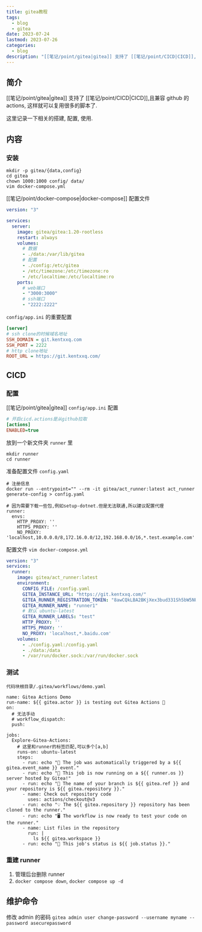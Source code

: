 ```yaml
---
title: gitea教程
tags:
  - blog
  - gitea
date: 2023-07-24
lastmod: 2023-07-26
categories:
  - blog
description: "[[笔记/point/gitea|gitea]] 支持了 [[笔记/point/CICD|CICD]],且兼容 github 的 actions, 这样就可以复用很多的脚本了.这里记录一下相关的搭建, 配置, 使用."
---
```


## 简介

[[笔记/point/gitea|gitea]] 支持了 [[笔记/point/CICD|CICD]],且兼容 github 的 actions, 这样就可以复用很多的脚本了.

这里记录一下相关的搭建, 配置, 使用.

## 内容

### 安装

```shell
mkdir -p gitea/{data,config}
cd gitea
chown 1000:1000 config/ data/
vim docker-compose.yml
```

 [[笔记/point/docker-compose|docker-compose]] 配置文件

```yml
version: "3"

services:
  server:
    image: gitea/gitea:1.20-rootless
    restart: always
    volumes:
      # 数据
      - ./data:/var/lib/gitea
      # 配置
      - ./config:/etc/gitea
      - /etc/timezone:/etc/timezone:ro
      - /etc/localtime:/etc/localtime:ro
    ports:
      # web端口
      - "3000:3000"
      # ssh端口
      - "2222:2222"
```

`config/app.ini` 的重要配置

```ini
[server]
# ssh clone的时候域名地址
SSH_DOMAIN = git.kentxxq.com
SSH_PORT = 2222
# http clone地址
ROOT_URL = https://git.kentxxq.com/
```

## CICD

### 配置

[[笔记/point/gitea|gitea]] `config/app.ini` 配置

```ini
# 开启cicd.actions是从github拉取
[actions]
ENABLED=true
```

放到一个新文件夹 `runner` 里

```shell
mkdir runner
cd runner
```

准备配置文件 `config.yaml`

```shell
# 注册信息
docker run --entrypoint="" --rm -it gitea/act_runner:latest act_runner generate-config > config.yaml

# 因为需要下载一些包,例如setup-dotnet.但是无法联通,所以建议配置代理
runner:
  envs:
    HTTP_PROXY: ''
    HTTPS_PROXY: ''
    NO_PROXY: 'localhost,10.0.0.0/8,172.16.0.0/12,192.168.0.0/16,*.test.example.com'
```

配置文件 `vim docker-compose.yml`

```yml
version: "3"
services:
  runner:
    image: gitea/act_runner:latest
    environment:
      CONFIG_FILE: /config.yaml
      GITEA_INSTANCE_URL: "https://git.kentxxq.com/"
      GITEA_RUNNER_REGISTRATION_TOKEN: "8awCQkLBA2BKjXex3bud331Sh5bW5NUbMtyJQSmL"
      GITEA_RUNNER_NAME: "runner1"
      # 默认 ubuntu-latest
      GITEA_RUNNER_LABELS: "test"
      HTTP_PROXY: ''
      HTTPS_PROXY: ''
      NO_PROXY: 'localhost,*.baidu.com'
    volumes:
      - ./config.yaml:/config.yaml
      - ./data:/data
      - /var/run/docker.sock:/var/run/docker.sock
```

### 测试

`代码块根目录/.gitea/workflows/demo.yaml`

```shell
name: Gitea Actions Demo
run-name: ${{ gitea.actor }} is testing out Gitea Actions 🚀
on:
  # 无法手动
  # workflow_dispatch:
  push:

jobs:
  Explore-Gitea-Actions:
    # 这里和runner的标签匹配,可以多个[a,b]
    runs-on: ubuntu-latest 
    steps:
      - run: echo "🎉 The job was automatically triggered by a ${{ gitea.event_name }} event."
      - run: echo "🐧 This job is now running on a ${{ runner.os }} server hosted by Gitea!"
      - run: echo "🔎 The name of your branch is ${{ gitea.ref }} and your repository is ${{ gitea.repository }}."
      - name: Check out repository code
        uses: actions/checkout@v3
      - run: echo "💡 The ${{ gitea.repository }} repository has been cloned to the runner."
      - run: echo "🖥️ The workflow is now ready to test your code on the runner."
      - name: List files in the repository
        run: |
          ls ${{ gitea.workspace }}          
      - run: echo "🍏 This job's status is ${{ job.status }}."
```

### 重建 runner

1. 管理后台删除 runner
2. `docker compose down`, `docker compose up -d`

## 维护命令

修改 admin 的密码 `gitea admin user change-password --username myname --password asecurepassword`
